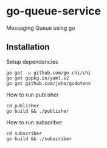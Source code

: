 # go-queue-service
Messaging Queue using go

## Installation

Setup dependencies

    go get -u github.com/go-chi/chi
    go get gopkg.in/yaml.v2
    go get github.com/joho/godotenv

How to run publisher
  
    cd publisher 
    go build && ./publisher
  
How to run subscriber
  
    cd subscriber
    go build && ./subscriber
  
